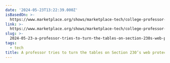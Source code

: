 ```yaml
---
date: '2024-05-23T13:22:39.000Z'
isBasedOn: >-
  https://www.marketplace.org/shows/marketplace-tech/college-professor-challenges-section-230s-status-quo/
link: >-
  https://www.marketplace.org/shows/marketplace-tech/college-professor-challenges-section-230s-status-quo/
slug: >-
  2024-05-23-a-professor-tries-to-turn-the-tables-on-section-230s-web-protections-mar
tags:
  - tech
title: A professor tries to turn the tables on Section 230’s web protections - Mar
---
```

 
